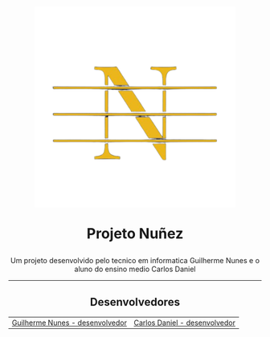 <h1 align='center'>
<img src='nunez/src/styles/imgs/logo-limpa-golden.png' alt='logo empresarial' width="400">
<p>Projeto Nuñez</p>
</h1>

<div align="center">
    <p>Um projeto desenvolvido pelo tecnico em informatica Guilherme Nunes e o aluno do ensino medio Carlos Daniel</p> 
</div>

---

<div align="center">

## Desenvolvedores

<table align="center">
    <tr>
    <td>
            <a target="_blank" href="https://github.com/guilherme-nunes-x">Guilherme Nunes - desenvolvedor</a>
    </td>
        <td>
            <a target="_blank" href="https://github.com/1Daniell">Carlos Daniel - desenvolvedor</a>
    </td>
    </tr>
</table>

</div>
